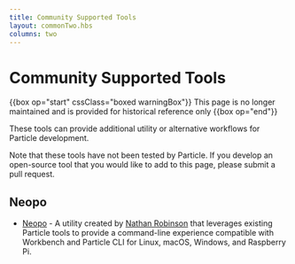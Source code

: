 ```yaml
---
title: Community Supported Tools
layout: commonTwo.hbs
columns: two
---
```


# Community Supported Tools

{{box op="start" cssClass="boxed warningBox"}}
This page is no longer maintained and is provided for historical reference only
{{box op="end"}}

These tools can provide additional utility or alternative workflows for Particle development.

Note that these tools have not been tested by Particle. If you develop an open-source tool that you would like to add to this page, please submit a pull request.

## Neopo

* [Neopo](https://neopo.xyz/) - A utility created by [Nathan Robinson](https://github.com/nrobinson2000) that leverages existing Particle tools to provide a command-line experience compatible with Workbench and Particle CLI for Linux, macOS, Windows, and Raspberry Pi.
